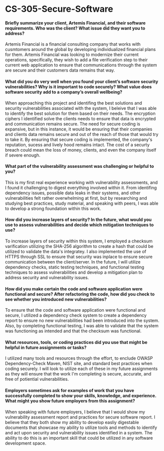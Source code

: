 # CS-305-Secure-Software
#### Briefly summarize your client, Artemis Financial, and their software requirements. Who was the client? What issue did they want you to address?
Artemis Financial is a financial consulting company that works with cusmtomers around the global by developing individualized financial plans for them. Artemis Financial was looking to modernize their current operations, specifically, they wish to add a file verification step to their current web application to ensure that communications through the system are secure and their customers data remains that way. 

#### What did you do very well when you found your client’s software security vulnerabilities? Why is it important to code securely? What value does software security add to a company’s overall wellbeing?
When approaching this project and identifing the best solutions and security vulnerabilities associated with the system, I beleive that I was able to identify the best solution for them based on their needs. The encryption ciphers I identified solve the clients needs to ensure that data is encrypted and communication remains secure. The need for secure coding is expansive, but in this instance, it would be ensuring that their companies and clients data remains secure and out of the reach of those that would try to take it. By ensuring that secure coding is implemented, the company's reputation, sucess and lively hood remains intact. The cost of a securty breach could mean the loss of money, clients, and even the company itself if severe enough.

#### What part of the vulnerability assessment was challenging or helpful to you?
This is my first real experience working with vulnerability assessments, and I found it challenging to digest everything involved within it. From identifing dependency issues, possible data leaks in their systems, and other vulnerabilities felt rather overwhelming at first, but by researching and studying best practices, study material, and speaking with peers, I was able to develop a strong foundation within this work.

#### How did you increase layers of security? In the future, what would you use to assess vulnerabilities and decide which mitigation techniques to use?
To increase layers of security within this system, I employed a checksum varification utilizing the SHA-256 algorithm to create a hash that could be utilized to validate the data's integratey. I also implemented the use of HTTPS through SSL to ensure that security was inplace to ensure secure communication between the client/server. In the future, I will utilize dependency checks, static testing techniques, and functional testing techniques to assess vulnerabilities and develop a mitigation plan to address security and vulnerability issues.

#### How did you make certain the code and software application were functional and secure? After refactoring the code, how did you check to see whether you introduced new vulnerabilities?
To ensure that the code and software application were functional and secure, I utilized a dependency check system to create a dependency report to ensure no new vulnerabilities had been introduced into the system. Also, by completing functional testing, I was able to validate that the system was functioning as intended and that the checksum was functional. 

#### What resources, tools, or coding practices did you use that might be helpful in future assignments or tasks?
I utilized many tools and resources through the effort, to enclude OWASP Dependency-Check Maven, NIST site, and standard best practices when coding securely. I will look to utilize each of these in my future assignments as they will ensure that the work I'm completing is secure, accurate, and free of potiential vulnerabilities.

#### Employers sometimes ask for examples of work that you have successfully completed to show your skills, knowledge, and experience. What might you show future employers from this assignment?
When speaking with future employers, I believe that I would show my vulnerability assessment report and practices for secure software report. I believe that they both show my ability to develop easliy digestable documents that showcase my ability to utilize tools and methods to identify and act upon security and vulnerability issues identified in a system. The ability to do this is an important skill that could be utilized in any software development space.
